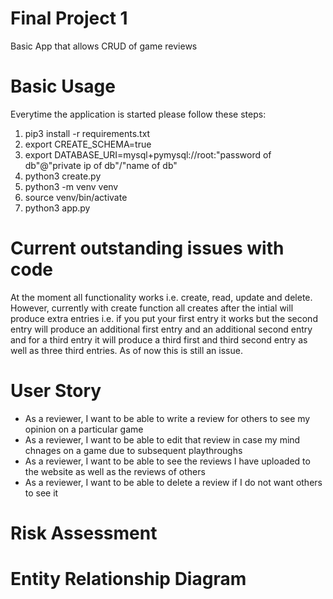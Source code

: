 # Final Project 1

Basic App that allows CRUD of game reviews

# Basic Usage

Everytime the application is started please follow these steps:
1. pip3 install -r requirements.txt
2. export CREATE_SCHEMA=true
3. export DATABASE_URI=mysql+pymysql://root:"password of db"@"private ip of db"/"name of db"
4. python3 create.py
5. python3 -m venv venv
6. source venv/bin/activate
7. python3 app.py

# Current outstanding issues with code

At the moment all functionality works i.e. create, read, update and delete. However, currently with create function all creates after the intial will produce extra entries i.e. if you put your first entry it works but the second entry will produce an additional first entry and an additional second entry and for a third entry it will produce a third first and third second entry as well as three third entries. As of now this is still an issue.

# User Story

* As a reviewer, I want to be able to write a review for others to see my opinion on a particular game
* As a reviewer, I want to be able to edit that review in case my mind chnages on a game due to subsequent playthroughs
* As a reviewer, I want to be able to see the reviews I have uploaded to the website as well as the reviews of others
* As a reviewer, I want to be able to delete a review if I do not want others to see it

# Risk Assessment

# Entity Relationship Diagram

